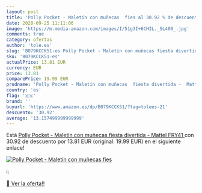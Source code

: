 ```yaml
---
layout: post
title: 'Polly Pocket - Maletín con muñecas  fies al 30.92 % de descuento'
date: 2020-09-25 11:11:06
image: 'https://m.media-amazon.com/images/I/51g3I+6CHIL._SL400_.jpg'
comments: true
category: ofertas
author: 'tole.es'
slug: 'B079KCCK51-es Polly Pocket - Maletín con muñecas fiesta divertida -...'
sku: 'B079KCCK51-es'
actualPrice: 13.81 EUR
currency: EUR
price: 13.81
comparePrice: 19.99 EUR
prodname: 'Polly Pocket - Maletín con muñecas  fiesta divertida -  Mattel FRY41 '
country: 'es'
flag: '🇪🇸'
brand: ''
buyurl: 'https://www.amazon.es/dp/B079KCCK51/?tag=tolees-21'
descuento: '30.92'
average: '13.157499999999999'
---
```


Está [Polly Pocket - Maletín con muñecas  fiesta divertida -  Mattel FRY41 ](https://www.amazon.es/dp/B079KCCK51/?tag=tolees-21) con 30.92 de descuento por 13.81 EUR (original: 19.99 EUR) en el siguiente enlace!

[![Polly Pocket - Maletín con muñecas  fies](https://m.media-amazon.com/images/I/51g3I+6CHIL._SL400_.jpg)](https://www.amazon.es/dp/B079KCCK51/?tag=tolees-21)

ℹ️:


[🛒 Ver la oferta!!](https://www.amazon.es/dp/B079KCCK51/?tag=tolees-21)
